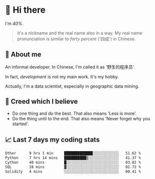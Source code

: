 # 👋 Hi there

I'm *40%*.

> It's a nickname and the real name also in a way.
> My real name pronunciation is similar to *forty percent* ('四成') in Chinese.

## :speech_balloon: About me

An informal developer. In Chinese, I'm called it as '野生的程序员'.

In fact, _development_ is not my main work. It's my hobby.

Actually, I'm a data scientist, especially in geographic data mining.

## :see_no_evil: Creed which I believe

- Do one thing and do the best. That also means 'Less is more'.
- Do the thing until to the end. That also means 'Never forget why you started'.

## :chart_with_upwards_trend: Last 7 days my coding stats

<!--START_SECTION:waka-->

```txt
Other      9 hrs 1 min     █████████████░░░░░░░░░░░░   51.62 %
Python     7 hrs 14 mins   ██████████▒░░░░░░░░░░░░░░   41.37 %
Cython     40 mins         █░░░░░░░░░░░░░░░░░░░░░░░░   03.82 %
SQL        28 mins         ▓░░░░░░░░░░░░░░░░░░░░░░░░   02.72 %
Solidity   4 mins          ░░░░░░░░░░░░░░░░░░░░░░░░░   00.41 %
```

<!--END_SECTION:waka-->
